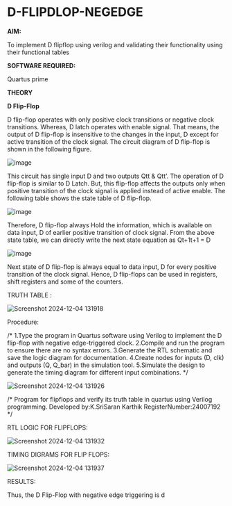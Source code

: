 # D-FLIPDLOP-NEGEDGE

**AIM:**

To implement  D flipflop using verilog and validating their functionality using their functional tables

**SOFTWARE REQUIRED:**

Quartus prime

**THEORY**

**D Flip-Flop**

D flip-flop operates with only positive clock transitions or negative clock transitions. Whereas, D latch operates with enable signal. That means, the output of D flip-flop is insensitive to the changes in the input, D except for active transition of the clock signal. The circuit diagram of D flip-flop is shown in the following figure.

![image](https://github.com/naavaneetha/D-FLIPDLOP-NEGEDGE/assets/154305477/48c81fe8-bc3f-40e7-95e2-519fc155ad51)

This circuit has single input D and two outputs Qtt & Qtt’. The operation of D flip-flop is similar to D Latch. But, this flip-flop affects the outputs only when positive transition of the clock signal is applied instead of active enable. The following table shows the state table of D flip-flop.

![image](https://github.com/naavaneetha/D-FLIPDLOP-NEGEDGE/assets/154305477/e5f3fda7-68ec-4a3a-a0a4-cf6f9cc4ab55)

Therefore, D flip-flop always Hold the information, which is available on data input, D of earlier positive transition of clock signal. From the above state table, we can directly write the next state equation as Qt+1t+1 = D

![image](https://github.com/naavaneetha/D-FLIPDLOP-NEGEDGE/assets/154305477/8592c0d8-2917-4142-91b9-d6c30dd891d2)

Next state of D flip-flop is always equal to data input, D for every positive transition of the clock signal. Hence, D flip-flops can be used in registers, shift registers and some of the counters.



TRUTH TABLE :

![Screenshot 2024-12-04 131918](https://github.com/user-attachments/assets/2f49760b-3717-47f1-b8ae-e1d7bcdf2c56)

Procedure:


/* 1.Type the program in Quartus software using Verilog to implement the D flip-flop
with negative edge-triggered clock.
2.Compile and run the program to ensure there are no syntax errors.
3.Generate the RTL schematic and save the logic diagram for documentation.
4.Create nodes for inputs (D, clk) and outputs (Q, Q_bar) in the simulation tool.
5.Simulate the design to generate the timing diagram for different input combinations.
*/


![Screenshot 2024-12-04 131926](https://github.com/user-attachments/assets/f6201a50-be4c-447d-8830-7e9f63d3675c)

/* Program for flipflops and verify its truth table in quartus using Verilog programming.
Developed by:K.SriSaran Karthik RegisterNumber:24007192 */

RTL LOGIC FOR FLIPFLOPS:

![Screenshot 2024-12-04 131932](https://github.com/user-attachments/assets/4c62b58f-8f8f-46ac-8f05-e4fa0f9ce981)

TIMING DIGRAMS FOR FLIP FLOPS:

![Screenshot 2024-12-04 131937](https://github.com/user-attachments/assets/60ba93f4-0847-49bf-be9c-1b6ce51f0496)

RESULTS:


Thus, the D Flip-Flop with negative edge triggering is d



